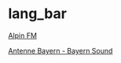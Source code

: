 # lang_bar

[Alpin FM](https://s16.myradiostream.com/:6390/stream/3/listen.mp3?n=3613def951bd53d9aeb6)

[Antenne Bayern - Bayern Sound](https://stream.antenne.de/bayern-sound/stream/mp3?n=022f4c86d12c6eb3212a)

